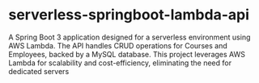 # serverless-springboot-lambda-api
A Spring Boot 3 application designed for a serverless environment using AWS Lambda. The API handles CRUD operations for Courses and Employees, backed by a MySQL database. This project leverages AWS Lambda for scalability and cost-efficiency, eliminating the need for dedicated servers
